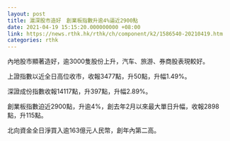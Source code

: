 ```yaml
---
layout: post
title: 滬深股市造好　創業板指數升逾4%逼近2900點
date: 2021-04-19 15:15:20.000000000 +08:00
link: https://news.rthk.hk/rthk/ch/component/k2/1586540-20210419.htm
categories: rthk
---
```


內地股市顯著造好，逾3000隻股份上升，汽车、旅游、券商股表現較好。

上證指數以近全日高位收市，收報3477點，升50點，升幅1.49%。

深證成份指數收報14117點，升397點，升幅2.89%。

創業板指數迫近2900點，升逾4%，創去年2月以來最大單日升幅，收報2898點，升115點。

北向資金全日淨買入逾163億元人民幣，創年內第二高。
